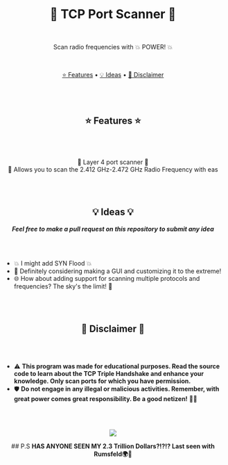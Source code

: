 <p align="center">
  <h1 align="center">🚀 TCP Port Scanner 🚀</h1>
  <br>
  <p align="center">Scan radio frequencies with 💥 POWER! 💥</p>
  <br>
  <p align="center">
    <a href="#features">⭐ Features</a> •
    <a href="#ideas">💡 Ideas</a> •
    <a href="#disclaimer">📌 Disclaimer</a>
  </p>
</p>

<br><br>

<p align="center">
  <h2 align="center" id="features">⭐ Features ⭐</h2>
</p>

<br><br>

<p align="center">
  🌟 Layer 4 port scanner 🌟
  <br>
  📡 Allows you to scan the 2.412 GHz-2.472 GHz Radio Frequency with eas
</p>

<br><br>

<p align="center">
  <h2 align="center" id="ideas">💡 Ideas 💡</h2>
</p>

<p align="center">
  <strong><i>Feel free to make a pull request on this repository to submit any idea</i></strong>
</p>

<br><br>

* 💥 I might add SYN Flood 💥
* 🎨 Definitely considering making a GUI and customizing it to the extreme!
* 🌐 How about adding support for scanning multiple protocols and frequencies? The sky's the limit! 🌌

<br><br>

<p align="center">
  <h2 align="center" id="disclaimer">📌 Disclaimer 📌</h2>
</p>

<br><br>

* ⚠️ **This program was made for educational purposes. Read the source code to learn about the TCP Triple Handshake and enhance your knowledge. Only scan ports for which you have permission.**
* 🛡️ **Do not engage in any illegal or malicious activities. Remember, with great power comes great responsibility. Be a good netizen!** 🦸‍♂️

<br><br>

<p align="center">
  <img src="https://media4.giphy.com/media/102XaoevKBKiwo/giphy.gif">
</p>

<p align="center">
  ## P.S
  <strong> HAS ANYONE SEEN MY 2.3 Trillion Dollars?!?!? Last seen with Rumsfeld🌍🔎</strong>
</p>
